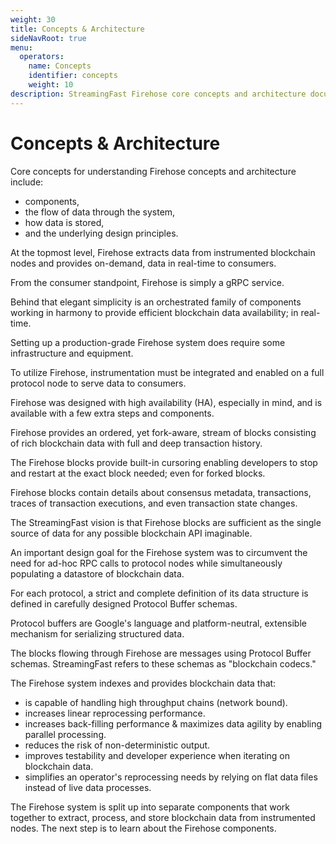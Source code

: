 ```yaml
---
weight: 30
title: Concepts & Architecture
sideNavRoot: true
menu:
  operators:
    name: Concepts
    identifier: concepts
    weight: 10
description: StreamingFast Firehose core concepts and architecture documentation
---
```


# Concepts & Architecture

Core concepts for understanding Firehose concepts and architecture include:&#x20;

* components,&#x20;
* the flow of data through the system,&#x20;
* how data is stored,&#x20;
* and the underlying design principles.

At the topmost level, Firehose extracts data from instrumented blockchain nodes and provides on-demand, data in real-time to consumers.

From the consumer standpoint, Firehose is simply a gRPC service.&#x20;

Behind that elegant simplicity is an orchestrated family of components working in harmony to provide efficient blockchain data availability; in real-time.

Setting up a production-grade Firehose system does require some infrastructure and equipment.

To utilize Firehose, instrumentation must be integrated and enabled on a full protocol node to serve data to consumers.

Firehose was designed with high availability (HA), especially in mind, and is available with a few extra steps and components.

Firehose provides an ordered, yet fork-aware, stream of blocks consisting of rich blockchain data with full and deep transaction history.&#x20;

The Firehose blocks provide built-in cursoring enabling developers to stop and restart at the exact block needed; even for forked blocks.

Firehose blocks contain details about consensus metadata, transactions, traces of transaction executions, and even transaction state changes.

The StreamingFast vision is that Firehose blocks are sufficient as the single source of data for any possible blockchain API imaginable.&#x20;

An important design goal for the Firehose system was to circumvent the need for ad-hoc RPC calls to protocol nodes while simultaneously populating a datastore of blockchain data.

For each protocol, a strict and complete definition of its data structure is defined in carefully designed Protocol Buffer schemas.&#x20;

Protocol buffers are Google's language and platform-neutral, extensible mechanism for serializing structured data.

The blocks flowing through Firehose are messages using Protocol Buffer schemas. StreamingFast refers to these schemas as "blockchain codecs."

The Firehose system indexes and provides blockchain data that:

* is capable of handling high throughput chains (network bound).
* increases linear reprocessing performance.
* increases back-filling performance & maximizes data agility by enabling parallel processing.
* reduces the risk of non-deterministic output.
* improves testability and developer experience when iterating on blockchain data.
* simplifies an operator's reprocessing needs by relying on flat data files instead of live data processes.

The Firehose system is split up into separate components that work together to extract, process, and store blockchain data from instrumented nodes. The next step is to learn about the Firehose components.
